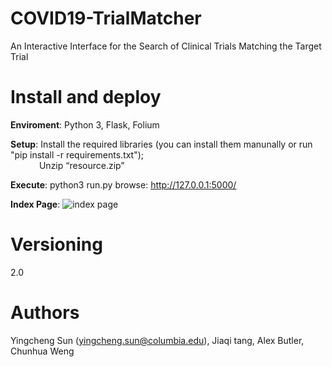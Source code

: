 # COVID19-TrialMatcher
An Interactive Interface for the Search of Clinical Trials Matching the Target Trial
    
# Install and deploy
**Enviroment**: Python 3, Flask, Folium  
    
**Setup**: Install the required libraries (you can install them manunally or run "pip install -r requirements.txt");  
&emsp;&emsp;&emsp; Unzip “resource.zip”  
    
**Execute**: python3 run.py browse: http://127.0.0.1:5000/  
  
**Index Page**: 
![index page](https://github.com/WengLab-InformaticsResearch/COVID19-TrialMatcher/blob/master/pictures/index.png)

# Versioning
2.0
    
# Authors
Yingcheng Sun (yingcheng.sun@columbia.edu), Jiaqi tang, Alex Butler, Chunhua Weng 

